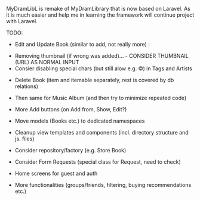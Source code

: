MyDramLibL is remake of MyDramLibrary that is now based on Laravel.
As it is much easier and help me in learning the framework will continue project with Laravel.

TODO:
- Edit and Update Book (similar to add, not really more) : 
* Removing thumbnail (if wrong was added)... - CONSIDER THUMBNAIL (URL) AS NORMAL INPUT
* Consier disabling special chars (but still alow e.g. ©) in Tags and Artists


- Delete Book (item and itemable separately, rest is covered by db relations)
- Then same for Music Album (and then try to minimize repeated code)



- More Add buttons (on Add from, Show, Edit?)
- Move models (Books etc.) to dedicated namespaces
- Cleanup view templates and components (incl. directory structure and js. files)
- Consider repository/factory (e.g. Store Book)
- Consider Form Requests (special class for Request, need to check)
- Home screens for guest and auth
- More functionalities (groups/friends, filtering, buying recommendations etc.)
